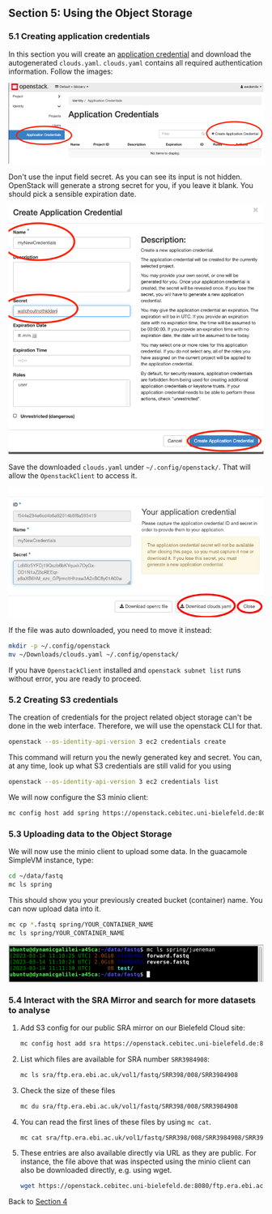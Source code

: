 ## Section 5: Using the Object Storage

### 5.1 Creating application credentials

In this section you will create an [application
credential](https://access.redhat.com/documentation/zh-cn/red_hat_openstack_platform/14/html/users_and_identity_management_guide/application_credentials)
and download the autogenerated `clouds.yaml`. `clouds.yaml` contains all
required authentication information. Follow the images:

![Navigation](images/ac_screen1.png)

Don't use the input field secret. As you can see its input is not
hidden. OpenStack will generate a strong secret for you, if you leave it
blank. You should pick a sensible expiration date.

![Creation](images/ac_screen2.png)

Save the downloaded `clouds.yaml` under `~/.config/openstack/`. That
will allow the `OpenstackClient` to access it.

![Download](images/ac_screen3.png)

If the file was auto downloaded, you need to move it instead:

``` bash
mkdir -p ~/.config/openstack
mv ~/Downloads/clouds.yaml ~/.config/openstack/
```

If you have `OpenstackClient` installed and `openstack subnet list` runs
without error, you are ready to proceed.

### 5.2 Creating S3 credentials

The creation of credentials for the project related object storage can't
be done in the web interface. Therefore, we will use the openstack CLI
for that.

``` bash
openstack --os-identity-api-version 3 ec2 credentials create
```

This command will return you the newly generated key and secret. You
can, at any time, look up what S3 credentials are still valid for you
using

``` bash
openstack --os-identity-api-version 3 ec2 credentials list
```

We will now configure the S3 minio client:

``` bash
mc config host add spring https://openstack.cebitec.uni-bielefeld.de:8080/ <YOUR-ACCESS-KEY> <YOUR-SECRET-KEY>
```

### 5.3 Uploading data to the Object Storage

We will now use the minio client to upload some data. In the guacamole
SimpleVM instance, type:

``` bash
cd ~/data/fastq
mc ls spring
```

This should show you your previously created bucket (container) name.
You can now upload data into it.

``` bash
mc cp *.fastq spring/YOUR_CONTAINER_NAME
mc ls spring/YOUR_CONTAINER_NAME
```

![](figures/minio_verify.png)

### 5.4 Interact with the SRA Mirror and search for more datasets to analyse

1.  Add S3 config for our public SRA mirror on our Bielefeld Cloud site:

    ``` bash
    mc config host add sra https://openstack.cebitec.uni-bielefeld.de:8080 "" ""
    ```

2.  List which files are available for SRA number `SRR3984908`:

    ``` bash
    mc ls sra/ftp.era.ebi.ac.uk/vol1/fastq/SRR398/008/SRR3984908
    ```

3.  Check the size of these files

    ``` bash
    mc du sra/ftp.era.ebi.ac.uk/vol1/fastq/SRR398/008/SRR3984908
    ```

4.  You can read the first lines of these files by using `mc cat`.

    ``` bash
    mc cat sra/ftp.era.ebi.ac.uk/vol1/fastq/SRR398/008/SRR3984908/SRR3984908_1.fastq.gz | zcat | head
    ```

5.  These entries are also available directly via URL as they are
    public. For instance, the file above that was inspected using the
    minio client can also be downloaded directly, e.g. using wget.

    ``` bash
    wget https://openstack.cebitec.uni-bielefeld.de:8080/ftp.era.ebi.ac.uk/vol1/fastq/SRR398/008/SRR3984908/SRR3984908_1.fastq.gz
    ```

Back to [Section 4](Part4.md)
